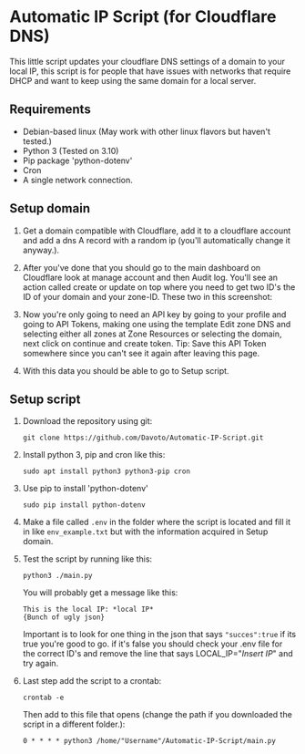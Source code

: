 # Automatic IP Script (for Cloudflare DNS)

This little script updates your cloudflare DNS settings of a domain to your local IP, this script is for people that 
have issues with networks that require DHCP and want to keep using the same domain for a local server.

## Requirements

- Debian-based linux (May work with other linux flavors but haven't tested.)
- Python 3 (Tested on 3.10)
- Pip package 'python-dotenv'
- Cron
- A single network connection.

## Setup domain

1. Get a domain compatible with Cloudflare, add it to a cloudflare account and add a dns A record with a random ip 
(you'll automatically change it anyway.).

2. After you've done that you should go to the main dashboard on Cloudflare look at manage account and then Audit log.
You'll see an action called create or update on top where you need to get two ID's the ID of your domain and your zone-ID. 
These two in this screenshot:

3. Now you're only going to need an API key by going to your profile and going to API Tokens, making one using the template 
Edit zone DNS and selecting either all zones at Zone Resources or selecting the domain, next click on continue and create token.
Tip: Save this API Token somewhere since you can't see it again after leaving this page.

4. With this data you should be able to go to Setup script.

## Setup script

1. Download the repository using git:
   
   `git clone https://github.com/Davoto/Automatic-IP-Script.git`

2. Install python 3, pip and cron like this:

    `sudo apt install python3 python3-pip cron`

3. Use pip to install 'python-dotenv'

    `sudo pip install python-dotenv`

4. Make a file called `.env` in the folder where the script is located and fill it in like `env_example.txt` but with 
the information acquired in Setup domain.

5. Test the script by running like this:
   
   `python3 ./main.py`
   
   You will probably get a message like this:
   
   ```
   This is the local IP: *local IP*
   {Bunch of ugly json}
   ```
   Important is to look for one thing in the json that says `"succes":true` if its true you're good to go. if it's false
you should check your .env file for the correct ID's and remove the line that says LOCAL_IP="*Insert IP*" and try again.

6. Last step add the script to a crontab:

   `crontab -e`
   
   Then add to this file that opens (change the path if you downloaded the script in a different folder.):

   `0 * * * * python3 /home/"Username"/Automatic-IP-Script/main.py`
   
